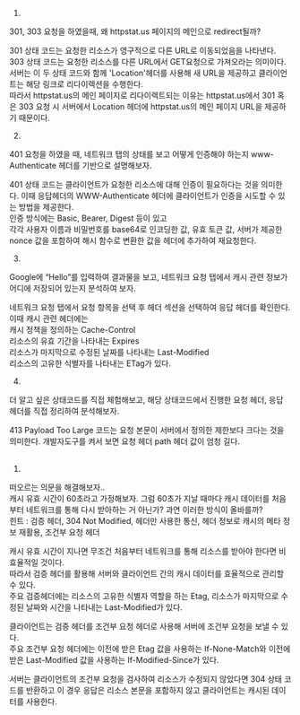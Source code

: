 1.
301, 303 요청을 하였을때, 왜 httpstat.us 페이지의 메인으로 redirect될까?<br>

301 상태 코드는 요청한 리소스가 영구적으로 다른 URL로 이동되었음을 나타낸다.<br>
303 상태 코드는 요청한 리소스를 다른 URL에서 GET요청으로 가져오라는 의미이다.<br>
서버는 이 두 상태 코드와 함께 'Location'헤더를 사용해 새 URL을 제공하고 클라이언트는 해당 링크로 리다이렉션을 수행한다.<br>
따라서 httpstat.us의 메인 페이지로 리다이렉트되는 이유는 httpstat.us에서 301 혹은 303 요청 시 서버에서 Location 헤더에 httpstat.us의 메인 페이지 URL을 제공하기 때문이다.<br>

2.
401 요청을 하였을 때, 네트워크 탭의 상태를 보고 어떻게 인증해야 하는지 www-Authenticate 헤더를 기반으로 설명해보자.<br>

401 상태 코드는 클라이언트가 요청한 리소스에 대해 인증이 필요하다는 것을 의미한다. 이때 응답헤더의 WWW-Authenticate 헤더에 클라이언트가 인증을 시도할 수 있는 방법을 제공한다.<br>
인증 방식에는 Basic, Bearer, Digest 등이 있고<br>
각각 사용자 이름과 비밀번호를 base64로 인코딩한 값, 유효 토큰 값, 서버가 제공한 nonce 값을 포함하여 해시 함수로 변환한 값을 헤더에 추가하여 재요청한다.<br>

3.
Google에 “Hello”를 입력하여 결과물을 보고, 네트워크 요청 탭에서 캐시 관련 정보가 어디에 저장되어 있는지 분석하여 보자.<br>

네트워크 요청 탭에서 요청 항목을 선택 후 헤더 섹션을 선택하여 응답 헤더를 확인한다.<br>
이때 캐시 관련 헤더에는<br>
캐시 정책을 정의하는 Cache-Control<br>
리소스의 유효 기간을 나타내는 Expires<br>
리소스가 마지막으로 수정된 날짜를 나타내는 Last-Modified<br>
리소스의 고유한 식별자를 나타내는 ETag가 있다.<br>

4.
더 알고 싶은 상태코드를 직접 체험해보고, 해당 상태코드에서 진행한 요청 헤더, 응답 헤더를 직접 정리하여 분석해보자.<br>

413 Payload Too Large 코드는 요청 본문이 서버에서 정의한 제한보다 크다는 것을 의미한다. 개발자도구를 켜서 보면 요청 헤더 path 헤더 값이 엄청 길다.<br><br>

1.
떠오르는 의문을 해결해보자..<br>
캐시 유효 시간이 60초라고 가정해보자. 그럼 60초가 지날 때마다  캐시 데이터를
처음부터 네트워크를 통해 다시 받아하는 거 아닌가? 과연 이러한 방식이 올바를까?<br>
힌트 : 검증 헤더, 304 Not Modified, 헤더만 사용한 통신, 헤더 정보로 캐시의 메타 정보 재활용, 조건부 요청 헤더<br>

캐시 유효 시간이 지나면 무조건 처음부터 네트워크를 통해 리소스를 받아야 한다면 비효율적일 것이다.<br>
따라서 검증 헤더를 활용해 서버와 클라이언트 간의 캐시 데이터를 효율적으로 관리할 수 있다.<br>
주요 검증헤더에는 리소스의 고유한 식별자 역할을 하는 Etag, 리소스가 마지막으로 수정된 날짜와 시간을 나타내는 Last-Modified가 있다.<br>

클라이언트는 검증 헤더를 조건부 요청 헤더로 사용해 서버에 조건부 요청을 보낼 수 있다.<br>
주요 조건부 요청 헤더에는 이전에 받은 Etag 값을 사용하는 If-None-Match와 이전에 받은 Last-Modified 값을 사용하는 If-Modified-Since가 있다.<br>

서버는 클라이언트의 조건부 요청을 검사하여 리소스가 수정되지 않았다면 304 상태 코드를 반환하고 이 경우 응답은 리소스 본문을 포함하지 않고 클라이언트는 캐시된 데이터를 사용한다. 